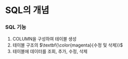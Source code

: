 # SQL의 개념
### SQL 기능
1. COLUMN을 구성하여 테이블 생성
2. 테이블 구조의 $\textbf{\color{magenta}{수정 및 삭제}}$
3. 테이블에 데이터를 조회, 추가, 수정, 삭제